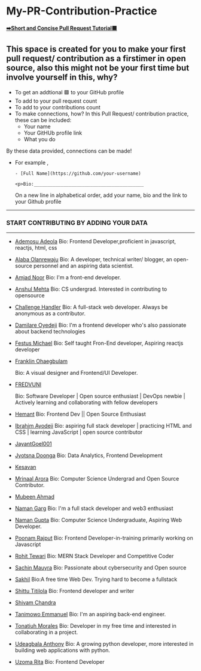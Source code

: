 # My-PR-Contribution-Practice

[**➡️Short and Concise Pull Request Tutorial🟩**](https://github.com/chryz-hub/opensource-4-everyone#simple-guide-to-making-a-pull-request-or-contribution)

## This space is created for you to make your first pull request/ contribution as a firstimer in open source, also this might not be your first time but involve yourself in this, why?

- To get an addtional 🟩 to your GitHub profile
- To add to your pull request count
- To add to your contributions count
- To make connections, how?
  In this Pull Request/ contribution practice, these can be included:
  - Your name
  - Your GitHUb profile link
  - What you do

By these data provided, connections can be made!

- For example ,

  `- [Full Name](https://github.com/your-username)`

  `<p>Bio:_________________________________________`

  On a new line in alphabetical order, add your name, bio and the link to your Github profile

---

### START CONTRIBUTING BY ADDING YOUR DATA

---

- [Ademosu Adeola](https://github.com/Adecodess)
  Bio: Frontend Developer,proficient in javascript, reactjs, html, css  

- [Alaba Olanrewaju](https://github.com/chryzcodez)
  Bio: A developer, technical writer/ blogger, an open-source personnel and an aspiring data scientist. 

- [Amjad Noor](https://github.com/AmjadNoor)
  Bio: I'm a front-end developer.

- [Anshul Mehta](https://github.com/Anshul7sp1)
  Bio: CS undergrad. Interested in contributing to opensource
  
- [Challenge Handler](https://github.com/challengehandler)
  Bio: A full-stack web developer. Always be anonymous as a contributor.

- [Damilare Oyedeji](https://github.com/fuglydami)
  Bio: I'm a frontend developer who's also passionate about backend technologies


- [Festus Michael](https://github.com/MichaelFestus)
  Bio: Self taught Fron-End developer, Aspiring reactjs developer

- [Franklin Ohaegbulam](https://github.com/frankiefab100)
  <p>Bio: A visual designer and Frontend/UI Developer. </p>

- [FREDVUNI](https://github.com/FREDVUNI)
  <p>Bio: Software Developer | Open source enthusiast | DevOps newbie | Actively learning and collaborating with fellow developers  </p>

- [Hemant](https://github.com/hemantwasthere)
  Bio: Frontend Dev || Open Source Enthusiast

- [Ibrahim Ayodeji](https://github.com/hackEibrahim)
  Bio: aspiring full stack developer | practicing HTML and CSS | learning JavaScript | open source contributor 

- [JayantGoel001](https://github.com/JayantGoel001)

- [Jyotsna Doonga](https://github.com/jyotsnad246)
  Bio: Data Analytics, Frontend Development

- [Kesavan](https://github.com/kesavan-hex)

- [Mrinaal Arora](https://github.com/aroramrinaal)
  Bio: Computer Science Undergrad and Open Source Contributor.

- [Mubeen Ahmad](https://github.com/MubeenAhmad571)

- [Naman Garg](https://github.com/naman-ng)
  Bio: I'm a full stack developer and web3 enthusiast
- [Naman Gupta](https://github.com/namangupta1399)
  Bio: Computer Science Undergraduate, Aspiring Web Developer.

- [Poonam Rajput](https://github.com/Poonam-raj)
  Bio: Frontend Developer-in-training primarily working on Javascript

- [Rohit Tewari](https://github.com/rtewari056)
  Bio: MERN Stack Developer and Competitive Coder

- [Sachin Mauyra](https://github.com/slayer321)
  Bio: Passionate about cybersecurity and Open source

- [Sakhil](https://github.com/Sakhil2014)
  Bio:A free time Web Dev. Trying hard to become a fullstack

- [Shittu Titilola](https://github.com/lhorla)
  Bio: Frontend developer and writer

- [Shivam Chandra](https://github.com/magicBeans23)

- [Tanimowo Emmanuel](https://github.com/mannuel25)
  Bio: I'm an aspiring back-end engineer.

- [Tonatiuh Morales](https://github.com/blackc0mb)
  Bio: Developer in my free time and interested in collaborating in a project.

- [Udeagbala Anthony](https://github.com/izudada)
  Bio: A growing python developer, more interested in building web applications with python.

- [Uzoma Rita](https://github.com/i-am-rita)
  Bio: Frontend Developer
